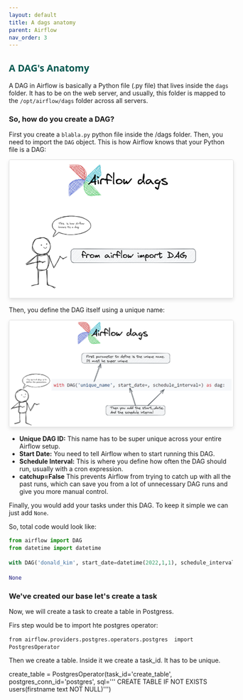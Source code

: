 ```yaml
---
layout: default
title: A dags anatomy
parent: Airflow
nav_order: 3
---
```


## <span style="color: #00574F; font-family: Segoe UI, sans-serif;">A DAG's Anatomy</span>

A DAG in Airflow is basically a Python file (.py file) that lives inside the `dags` folder. It has to be on the web server, and usually, this folder is mapped to the `/opt/airflow/dags` folder across all servers.

### So, how do you create a DAG?

First you create a `blabla.py` python file inside the /dags folder. Then, you need to import the `DAG` object. This is how Airflow knows that your Python file is a DAG:

   <img src="images/2024-09-01-23-58-17.png" alt="Description of the image" style="max-width: 100%; height: auto; border: 1px solid #ddd; border-radius: 4px; box-shadow: 0 4px 8px rgba(0, 0, 0, 0.1);">

Then, you define the DAG itself using a unique name:


   <img src="images/2024-09-02-00-10-44.png" alt="Description of the image" style="max-width: 100%; height: auto; border: 1px solid #ddd; border-radius: 4px; box-shadow: 0 4px 8px rgba(0, 0, 0, 0.1);">

- **Unique DAG ID:** This name has to be super unique across your entire Airflow setup.
- **Start Date:** You need to tell Airflow when to start running this DAG.
- **Schedule Interval:** This is where you define how often the DAG should run, usually with a cron expression.
- **catchup=False** This prevents Airflow from trying to catch up with all the past runs, which can save you from a lot of unnecessary DAG runs and give you more manual control.

Finally, you would add your tasks under this DAG. To keep it simple we can just add `None`.

So, total code would look like:

```python
from airflow import DAG
from datetime import datetime

with DAG('donald_kim', start_date=datetime(2022,1,1), schedule_interval='@daily', catchup=False) as dag:

None
```

### We've created our base let's create a task

Now, we will create a task to create a table in Postgress.

Firs step would be to import hte postgres operator:

`from airflow.providers.postgres.operators.postgres  import PostgresOperator`

Then we create a table. Inside it we create a task_id. It has to be unique.

create_table = PostgresOperator(task_id='create_table', postgres_conn_id='postgres', sql=''' CREATE TABLE IF NOT EXISTS users(firstname text NOT NULL)''')
